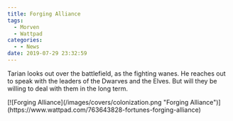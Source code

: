 ```yaml
---
title: Forging Alliance
tags:
  - Morven
  - Wattpad
categories:
  - - News
date: 2019-07-29 23:32:59
---
```


Tarian looks out over the battlefield, as the fighting wanes.  He reaches out to speak with the leaders of the Dwarves and the Elves.  But will they be willing to deal with them in the long term.<!-- more -->
<div class="center">[![Forging Alliance](/images/covers/colonization.png "Forging Alliance")](https://www.wattpad.com/763643828-fortunes-forging-alliance)</div>